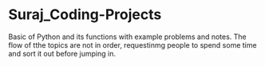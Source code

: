 # Suraj_Coding-Projects

Basic of Python and its functions with example problems and notes.
The flow of tthe topics are not in order, requestinmg people to spend some time and sort it out before jumping in.
